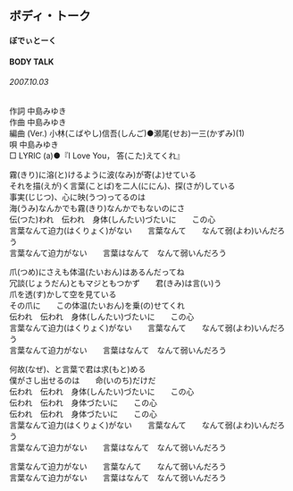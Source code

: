 ## ボディ・トーク
#### ぼでぃとーく
#### BODY TALK
###### 2007.10.03

作詞     中島みゆき　　　　　   
作曲      中島みゆき  　　　   
編曲 (Ver.) 小林(こばやし)信吾(しんご)●瀬尾(せお)一三(かずみ)(1)　　　　　　
唄     中島みゆき      
□ LYRIC (a)●『I Love You， 答(こた)えてくれ』   

霧(きり)に溶(と)けるように波(なみ)が寄(よ)せている   
それを描(えが)く言葉(ことば)を二人(ににん)、探(さが)している   
事実(じじつ)、心に映(うつ)ってるのは   
海(うみ)なんかでも霧(きり)なんかでもないのにさ   
伝(つた)われ　伝われ　身体(しんたい)づたいに　　この心   
言葉なんて迫力(はくりょく)がない　　言葉なんて　　なんて弱(よわ)いんだろう   
言葉なんて迫力がない　　言葉はなんて　なんて弱いんだろう   
   
爪(つめ)にさえも体温(たいおん)はあるんだってね   
冗談(じょうだん)ともマジともつかず　　君(きみ)は言(い)う   
爪を透(す)かして空を見ている   
その爪に　　この体温(たいおん)を乗(の)せてくれ   
伝われ　伝われ　身体(しんたい)づたいに　　この心   
言葉なんて迫力(はくりょく)がない　　言葉なんて　　なんて弱(よわ)いんだろう   
言葉なんて迫力がない　　言葉はなんて　なんて弱いんだろう   
   
何故(なぜ)、と言葉で君は求(もと)める   
僕がさし出せるのは　　命(いのち)だけだ   
伝われ　伝われ　身体(しんたい)づたいに　　この心   
伝われ　伝われ　身体づたいに　　この心   
伝われ　伝われ　身体づたいに　　この心   
言葉なんて迫力(はくりょく)がない　　言葉なんて　　なんて弱(よわ)いんだろう   
言葉なんて迫力がない　　言葉はなんて　なんて弱いんだろう   
   
言葉なんて迫力がない　　言葉なんて　　なんて弱いんだろう   
言葉なんて迫力がない　　言葉はなんて　なんて弱いんだろう   